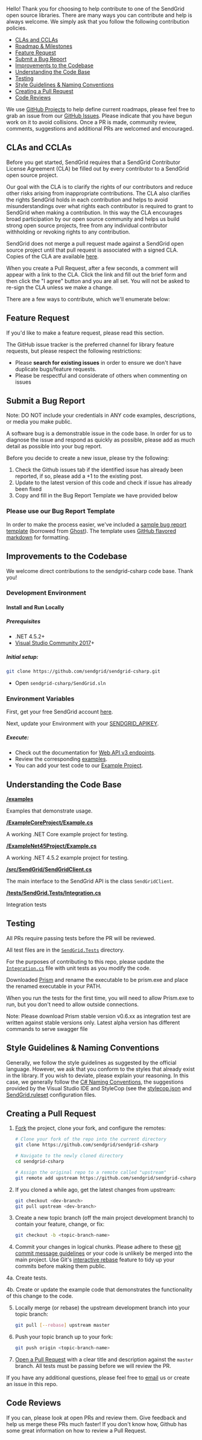 Hello! Thank you for choosing to help contribute to one of the SendGrid open source libraries. There are many ways you can contribute and help is always welcome.  We simply ask that you follow the following contribution policies.

- [CLAs and CCLAs](#cla)
- [Roadmap & Milestones](#roadmap)
- [Feature Request](#feature-request)
- [Submit a Bug Report](#submit-a-bug-report)
- [Improvements to the Codebase](#improvements-to-the-codebase)
- [Understanding the Code Base](#understanding-the-codebase)
- [Testing](#testing)
- [Style Guidelines & Naming Conventions](#style-guidelines-and-naming-conventions)
- [Creating a Pull Request](#creating-a-pull-request)
- [Code Reviews](#code-reviews)

<a name="roadmap"></a>
We use [GitHub Projects](https://github.com/sendgrid/sendgrid-csharp/projects) to help define current roadmaps, please feel free to grab an issue from our [GitHub Issues](https://github.com/sendgrid/sendgrid-csharp/issues). Please indicate that you have begun work on it to avoid collisions. Once a PR is made, community review, comments, suggestions and additional PRs are welcomed and encouraged.

<a name="cla"></a>
## CLAs and CCLAs

Before you get started, SendGrid requires that a SendGrid Contributor License Agreement (CLA) be filled out by every contributor to a SendGrid open source project.

Our goal with the CLA is to clarify the rights of our contributors and reduce other risks arising from inappropriate contributions.  The CLA also clarifies the rights SendGrid holds in each contribution and helps to avoid misunderstandings over what rights each contributor is required to grant to SendGrid when making a contribution.  In this way the CLA encourages broad participation by our open source community and helps us build strong open source projects, free from any individual contributor withholding or revoking rights to any contribution.

SendGrid does not merge a pull request made against a SendGrid open source project until that pull request is associated with a signed CLA. Copies of the CLA are available [here](https://gist.github.com/SendGridDX/98b42c0a5d500058357b80278fde3be8#file-sendgrid_cla).

When you create a Pull Request, after a few seconds, a comment will appear with a link to the CLA. Click the link and fill out the brief form and then click the "I agree" button and you are all set. You will not be asked to re-sign the CLA unless we make a change.

There are a few ways to contribute, which we'll enumerate below:

<a name="feature-request"></a>
## Feature Request

If you'd like to make a feature request, please read this section.

The GitHub issue tracker is the preferred channel for library feature requests, but please respect the following restrictions:

- Please **search for existing issues** in order to ensure we don't have duplicate bugs/feature requests.
- Please be respectful and considerate of others when commenting on issues

<a name="submit-a-bug-report"></a>
## Submit a Bug Report

Note: DO NOT include your credentials in ANY code examples, descriptions, or media you make public.

A software bug is a demonstrable issue in the code base. In order for us to diagnose the issue and respond as quickly as possible, please add as much detail as possible into your bug report.

Before you decide to create a new issue, please try the following:

1. Check the Github issues tab if the identified issue has already been reported, if so, please add a +1 to the existing post.
2. Update to the latest version of this code and check if issue has already been fixed
3. Copy and fill in the Bug Report Template we have provided below

### Please use our Bug Report Template

In order to make the process easier, we've included a [sample bug report template](https://github.com/sendgrid/sendgrid-csharp/.github/ISSUE_TEMPLATE) (borrowed from [Ghost](https://github.com/TryGhost/Ghost/)). The template uses [GitHub flavored markdown](https://help.github.com/articles/github-flavored-markdown/) for formatting.

<a name="improvements-to-the-codebase"></a>
## Improvements to the Codebase

We welcome direct contributions to the sendgrid-csharp code base. Thank you!

### Development Environment ###

#### Install and Run Locally ####

##### Prerequisites #####

- .NET 4.5.2+
- [Visual Studio Community 2017](https://www.visualstudio.com/downloads/)+

##### Initial setup: #####

```bash
git clone https://github.com/sendgrid/sendgrid-csharp.git
```

- Open `sendgrid-csharp/SendGrid.sln`

### Environment Variables

First, get your free SendGrid account [here](https://sendgrid.com/free?source=sendgrid-csharp).

Next, update your Environment with your [SENDGRID_APIKEY](https://app.sendgrid.com/settings/api_keys).

##### Execute: #####

- Check out the documentation for [Web API v3 endpoints](https://sendgrid.com/docs/API_Reference/Web_API_v3/index.html).
- Review the corresponding [examples](https://github.com/sendgrid/sendgrid-csharp/blob/v3beta/examples).
- You can add your test code to our [Example Project](https://github.com/sendgrid/sendgrid-csharp/blob/v3beta/SendGrid/Example/Example.cs).

<a name="understanding-the-codebase"></a>
## Understanding the Code Base

**[/examples](https://github.com/sendgrid/sendgrid-csharp/blob/master/examples)**

Examples that demonstrate usage.

**[/ExampleCoreProject/Example.cs](https://github.com/sendgrid/sendgrid-csharp/blob/master/ExampleCoreProject/Example.cs)**

A working .NET Core example project for testing.

**[/ExampleNet45Project/Example.cs](https://github.com/sendgrid/sendgrid-csharp/blob/master/ExampleNet45Project/Example.cs)**

A working .NET 4.5.2 example project for testing.

**[/src/SendGrid/SendGridClient.cs](https://github.com/sendgrid/sendgrid-csharp/blob/master/src/SendGrid/SendGridClient.cs)**

The main interface to the SendGrid API is the class `SendGridClient`.

**[/tests/SendGrid.Tests/Integration.cs](https://github.com/sendgrid/sendgrid-csharp/blob/master/tests/SendGrid.Tests/Integration.cs)**

Integration tests

<a name="testing"></a>
## Testing

All PRs require passing tests before the PR will be reviewed.

All test files are in the [`SendGrid.Tests`](https://github.com/sendgrid/sendgrid-csharp/blob/master/tests/SendGrid.Tests) directory.

For the purposes of contributing to this repo, please update the [`Integration.cs`](https://github.com/sendgrid/sendgrid-csharp/blob/master/tests/SendGrid.Tests/Integration.cs) file with unit tests as you modify the code.

Downloaded [Prism](https://github.com/stoplightio/prism/releases) and rename the executable to be prism.exe and place the renamed executable in your PATH.

When you run the tests for the first time, you will need to allow Prism.exe to run, but you don't need to allow outside connections.

Note: Please download Prism stable version v0.6.xx as integration test are written against stable versions only. Latest alpha version has different commands to serve swagger file

<a name="style-guidelines-and-naming-conventions"></a>
## Style Guidelines & Naming Conventions

Generally, we follow the style guidelines as suggested by the official language. However, we ask that you conform to the styles that already exist in the library. If you wish to deviate, please explain your reasoning. In this case, we generally follow the [C# Naming Conventions](https://msdn.microsoft.com/library/ms229045(v=vs.100).aspx), the suggestions provided by the Visual Studio IDE and StyleCop (see the [stylecop.json](https://github.com/sendgrid/sendgrid-csharp/blob/master/src/SendGrid/stylecop.json) and [SendGrid.ruleset](https://github.com/sendgrid/sendgrid-csharp/blob/master/src/SendGrid/SendGrid.ruleset) configuration files.

<a name="creating-a-pull-request"></a>
## Creating a Pull Request

1. [Fork](https://help.github.com/fork-a-repo/) the project, clone your fork,
   and configure the remotes:

   ```bash
   # Clone your fork of the repo into the current directory
   git clone https://github.com/sendgrid/sendgrid-csharp
   
   # Navigate to the newly cloned directory
   cd sendgrid-csharp
   
   # Assign the original repo to a remote called "upstream"
   git remote add upstream https://github.com/sendgrid/sendgrid-csharp
   ```

2. If you cloned a while ago, get the latest changes from upstream:

   ```bash
   git checkout <dev-branch>
   git pull upstream <dev-branch>
   ```

3. Create a new topic branch (off the main project development branch) to
   contain your feature, change, or fix:

   ```bash
   git checkout -b <topic-branch-name>
   ```

4. Commit your changes in logical chunks. Please adhere to these [git commit
   message guidelines](http://tbaggery.com/2008/04/19/a-note-about-git-commit-messages.html)
   or your code is unlikely be merged into the main project. Use Git's
   [interactive rebase](https://help.github.com/articles/interactive-rebase)
   feature to tidy up your commits before making them public.

4a. Create tests.

4b. Create or update the example code that demonstrates the functionality of this change to the code.

5. Locally merge (or rebase) the upstream development branch into your topic branch:

   ```bash
   git pull [--rebase] upstream master
   ```

6. Push your topic branch up to your fork:

   ```bash
   git push origin <topic-branch-name>
   ```

7. [Open a Pull Request](https://help.github.com/articles/using-pull-requests/)
    with a clear title and description against the `master` branch. All tests must be passing before we will review the PR.

If you have any additional questions, please feel free to [email](mailto:dx@sendgrid.com) us or create an issue in this repo.

<a name="code-reviews"></a>
## Code Reviews

If you can, please look at open PRs and review them. Give feedback and help us merge these PRs much faster! If you don't know how, Github has some great information on how to review a Pull Request.